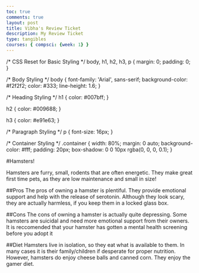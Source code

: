 ```yaml
---
toc: true
comments: true
layout: post
title: Vibha's Review Ticket
description: My Review Ticket
type: tangibles
courses: { compsci: {week: 1} }
---
```


/* CSS Reset for Basic Styling */
body, h1, h2, h3, p {
    margin: 0;
    padding: 0;
}

/* Body Styling */
body {
    font-family: 'Arial', sans-serif;
    background-color: #f2f2f2;
    color: #333;
    line-height: 1.6;
}

/* Heading Styling */
h1 {
    color: #007bff;
}

h2 {
    color: #009688;
}

h3 {
    color: #e91e63;
}

/* Paragraph Styling */
p {
    font-size: 16px;
}

/* Container Styling */
.container {
    width: 80%;
    margin: 0 auto;
    background-color: #fff;
    padding: 20px;
    box-shadow: 0 0 10px rgba(0, 0, 0, 0.1);
}


#Hamsters!

Hamsters are furry, small, rodents that are often energetic. They make great first time pets, as they are low maintenance and small in size!

##Pros
The pros of owning a hamster is plentiful. They provide emotional support and help with the release of serotonin. Although they look scary, they are actually harmless, if you keep them in a locked glass box.

##Cons
The cons of owning a hamster is actually quite depressing. Some hamsters are suicidal and need more emotional support from their owners. It is reccomended that your hamster has gotten a mental health screening before you adopt it

##Diet 
Hamsters live in isolation, so they eat what is available to them. In many cases it is their family/children if desperate for proper nutrition. However, hamsters do enjoy cheese balls and canned corn. They enjoy the gamer diet.